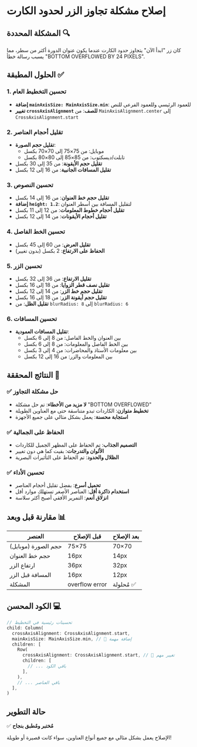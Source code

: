 # إصلاح مشكلة تجاوز الزر لحدود الكارت

## المشكلة المحددة 🔍
كان زر "ابدأ الآن" يتجاوز حدود الكارت عندما يكون عنوان الدورة أكثر من سطر، مما يسبب رسالة خطأ "BOTTOM OVERFLOWED BY 24 PIXELS".

## الحلول المطبقة ✅

### 1. تحسين التخطيط العام
- **إضافة `mainAxisSize: MainAxisSize.min`**: للعمود الرئيسي وللعمود الفرعي للنص
- **تغيير `crossAxisAlignment` للصف**: من `MainAxisAlignment.center` إلى `CrossAxisAlignment.start`

### 2. تقليل أحجام العناصر
- **تقليل حجم الصورة**:
  - موبايل: من 75×75 إلى 70×70 بكسل
  - تابلت/ديسكتوب: من 85×85 إلى 80×80 بكسل
- **تقليل حجم الأيقونة**: من 35 إلى 30 بكسل
- **تقليل المسافات الجانبية**: من 16 إلى 12 بكسل

### 3. تحسين النصوص
- **تقليل حجم خط العنوان**: من 16 إلى 14 بكسل
- **إضافة `height: 1.2`**: لتقليل المسافة بين أسطر العنوان
- **تقليل أحجام خطوط المعلومات**: من 12 إلى 11 بكسل
- **تقليل أحجام الأيقونات**: من 14 إلى 12 بكسل

### 4. تحسين الخط الفاصل
- **تقليل العرض**: من 60 إلى 45 بكسل
- **الحفاظ على الارتفاع**: 2 بكسل (بدون تغيير)

### 5. تحسين الزر
- **تقليل الارتفاع**: من 36 إلى 32 بكسل
- **تقليل نصف قطر الزوايا**: من 18 إلى 16 بكسل
- **تقليل حجم خط الزر**: من 14 إلى 12 بكسل
- **تقليل حجم أيقونة الزر**: من 18 إلى 16 بكسل
- **تقليل الظل**: من `blurRadius: 8` إلى `blurRadius: 6`

### 6. تحسين المسافات
- **تقليل المسافات العمودية**:
  - بين العنوان والخط الفاصل: من 8 إلى 6 بكسل
  - بين الخط الفاصل والمعلومات: من 8 إلى 6 بكسل
  - بين معلومات الأستاذ والمحاضرات: من 4 إلى 3 بكسل
  - بين المعلومات والزر: من 16 إلى 12 بكسل

## النتائج المحققة 🎯

### ✅ حل مشكلة التجاوز
- **لا مزيد من الأخطاء**: تم حل مشكلة "BOTTOM OVERFLOWED"
- **تخطيط متوازن**: الكاردات تبدو متناسقة حتى مع العناوين الطويلة
- **استجابة محسنة**: يعمل بشكل مثالي على جميع الأجهزة

### ✅ الحفاظ على الجمالية
- **التصميم الجذاب**: تم الحفاظ على المظهر الجميل للكاردات
- **الألوان والتدرجات**: بقيت كما هي دون تغيير
- **الظلال والحدود**: تم الحفاظ على التأثيرات البصرية

### ✅ تحسين الأداء
- **تحميل أسرع**: بفضل تقليل أحجام العناصر
- **استخدام ذاكرة أقل**: العناصر الأصغر تستهلك موارد أقل
- **انزلاق أنعم**: التمرير الأفقي أصبح أكثر سلاسة

## مقارنة قبل وبعد 📊

| العنصر | قبل الإصلاح | بعد الإصلاح |
|--------|-------------|-------------|
| حجم الصورة (موبايل) | 75×75 | 70×70 |
| حجم خط العنوان | 16px | 14px |
| ارتفاع الزر | 36px | 32px |
| المسافة قبل الزر | 16px | 12px |
| المشكلة | overflow error | مُحلولة ✅ |

## الكود المحسن 💻

```dart
// تحسينات رئيسية في التخطيط
child: Column(
  crossAxisAlignment: CrossAxisAlignment.start,
  mainAxisSize: MainAxisSize.min, // 🔧 إضافة مهمة
  children: [
    Row(
      crossAxisAlignment: CrossAxisAlignment.start, // 🔧 تغيير مهم
      children: [
        // ... باقي الكود
      ],
    ),
    // ... باقي العناصر
  ],
)
```

## حالة التطوير 
✅ **مُختبر ومُطبق بنجاح**

الإصلاح يعمل بشكل مثالي مع جميع أنواع العناوين، سواء كانت قصيرة أو طويلة!
